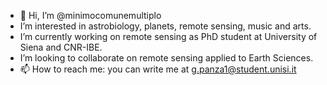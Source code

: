- 👋 Hi, I’m @minimocomunemultiplo
- I’m interested in astrobiology, planets, remote sensing, music and arts.
- I’m currently working on remote sensing as PhD student at University of Siena and CNR-IBE.
- I’m looking to collaborate on remote sensing applied to Earth Sciences.
- 📫 How to reach me: you can write me at g.panza1@student.unisi.it
